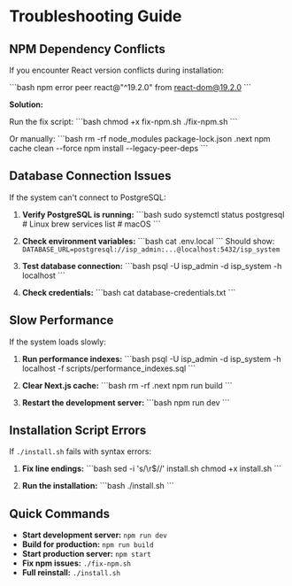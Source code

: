 # Troubleshooting Guide

## NPM Dependency Conflicts

If you encounter React version conflicts during installation:

\`\`\`bash
npm error peer react@"^19.2.0" from react-dom@19.2.0
\`\`\`

**Solution:**

Run the fix script:
\`\`\`bash
chmod +x fix-npm.sh
./fix-npm.sh
\`\`\`

Or manually:
\`\`\`bash
rm -rf node_modules package-lock.json .next
npm cache clean --force
npm install --legacy-peer-deps
\`\`\`

## Database Connection Issues

If the system can't connect to PostgreSQL:

1. **Verify PostgreSQL is running:**
   \`\`\`bash
   sudo systemctl status postgresql  # Linux
   brew services list                 # macOS
   \`\`\`

2. **Check environment variables:**
   \`\`\`bash
   cat .env.local
   \`\`\`
   Should show: `DATABASE_URL=postgresql://isp_admin:...@localhost:5432/isp_system`

3. **Test database connection:**
   \`\`\`bash
   psql -U isp_admin -d isp_system -h localhost
   \`\`\`

4. **Check credentials:**
   \`\`\`bash
   cat database-credentials.txt
   \`\`\`

## Slow Performance

If the system loads slowly:

1. **Run performance indexes:**
   \`\`\`bash
   psql -U isp_admin -d isp_system -h localhost -f scripts/performance_indexes.sql
   \`\`\`

2. **Clear Next.js cache:**
   \`\`\`bash
   rm -rf .next
   npm run build
   \`\`\`

3. **Restart the development server:**
   \`\`\`bash
   npm run dev
   \`\`\`

## Installation Script Errors

If `./install.sh` fails with syntax errors:

1. **Fix line endings:**
   \`\`\`bash
   sed -i 's/\r$//' install.sh
   chmod +x install.sh
   \`\`\`

2. **Run the installation:**
   \`\`\`bash
   ./install.sh
   \`\`\`

## Quick Commands

- **Start development server:** `npm run dev`
- **Build for production:** `npm run build`
- **Start production server:** `npm start`
- **Fix npm issues:** `./fix-npm.sh`
- **Full reinstall:** `./install.sh`
